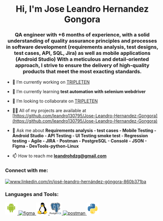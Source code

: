 <h1 align="center">Hi, I'm Jose Leandro Hernandez Gongora</h1>
<h3 align="center">QA engineer with +6 months of experience, with a solid understanding of quality assurance principles and processes in software development (requirements analysis, test designs, test cases, API, SQL, Jira) as well as mobile applications (Android Studio) With a meticulous and detail-oriented approach, I strive to ensure the delivery of high-quality products that meet the most exacting standards.</h3>

- 🔭 I’m currently working on [TRIPLETEN](https://docs.google.com/spreadsheets/d/1epyfPxfL_lnWf6isN3V5kE7mGLJG6W6i/edit#gid=1825856691)

- 🌱 I’m currently learning **test automation with selenium webdriver**

- 👯 I’m looking to collaborate on [TRIPLETEN](https://docs.google.com/spreadsheets/d/15LkRFRSa8znrlo2LzvkG65hhcHCKwlaX/edit#gid=1633448385)

- 👨‍💻 All of my projects are available at [https://github.com/leandro130795/Jose-Leandro-Hernandez-Gongora](https://github.com/leandro130795/Jose-Leandro-Hernandez-Gongora)

- 💬 Ask me about **Requirements analysis - test cases - Mobile Testing - Android Studio - API Testing - UI Testing smoke test - Regression testing - Agile - JIRA - Postman - PostgreSQL - Consolé - JSON - Figma - DevTools-python-Linux**

- 📫 How to reach me **leandrohdzg@gmail.com**

<h3 align="left">Connect with me:</h3>
<p align="left">
<a href="https://linkedin.com/in/www.linkedin.com/in/josé-leandro-hernández-góngora-860b371ba" target="blank"><img align="center" src="https://raw.githubusercontent.com/rahuldkjain/github-profile-readme-generator/master/src/images/icons/Social/linked-in-alt.svg" alt="www.linkedin.com/in/josé-leandro-hernández-góngora-860b371ba" height="30" width="40" /></a>
</p>

<h3 align="left">Languages and Tools:</h3>
<p align="left"> <a href="https://developer.android.com" target="_blank" rel="noreferrer"> <img src="https://raw.githubusercontent.com/devicons/devicon/master/icons/android/android-original-wordmark.svg" alt="android" width="40" height="40"/> </a> <a href="https://www.figma.com/" target="_blank" rel="noreferrer"> <img src="https://www.vectorlogo.zone/logos/figma/figma-icon.svg" alt="figma" width="40" height="40"/> </a> <a href="https://www.linux.org/" target="_blank" rel="noreferrer"> <img src="https://raw.githubusercontent.com/devicons/devicon/master/icons/linux/linux-original.svg" alt="linux" width="40" height="40"/> </a> <a href="https://www.postgresql.org" target="_blank" rel="noreferrer"> <img src="https://raw.githubusercontent.com/devicons/devicon/master/icons/postgresql/postgresql-original-wordmark.svg" alt="postgresql" width="40" height="40"/> </a> <a href="https://postman.com" target="_blank" rel="noreferrer"> <img src="https://www.vectorlogo.zone/logos/getpostman/getpostman-icon.svg" alt="postman" width="40" height="40"/> </a> <a href="https://www.python.org" target="_blank" rel="noreferrer"> <img src="https://raw.githubusercontent.com/devicons/devicon/master/icons/python/python-original.svg" alt="python" width="40" height="40"/> </a> </p>
